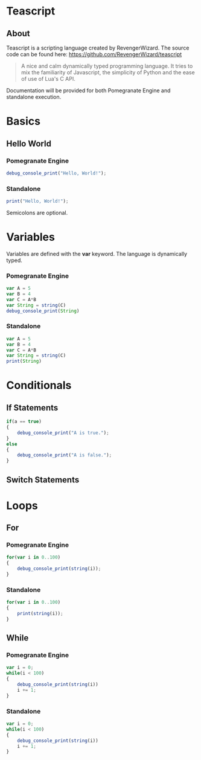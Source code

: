 # Teascript
## About
Teascript is a scripting language created by RevengerWizard. The source code can be found here: https://github.com/RevengerWizard/teascript
> A nice and calm dynamically typed programming language. It tries to mix the familiarity of Javascript, the simplicity of Python and the ease of use of Lua's C API.

Documentation will be provided for both Pomegranate Engine and standalone execution.

# Basics

## Hello World

### Pomegranate Engine
```javascript
debug_console_print("Hello, World!"); 
```
### Standalone
```javascript
print("Hello, World!");
```

Semicolons are optional.

# Variables

Variables are defined with the **var** keyword. The language is dynamically typed.

### Pomegranate Engine

```javascript
var A = 5  
var B = 4  
var C = A*B  
var String = string(C)  
debug_console_print(String) 
```

### Standalone

```javascript
var A = 5  
var B = 4  
var C = A*B  
var String = string(C)  
print(String) 
```

# Conditionals

## If Statements

```javascript
if(a == true)  
{  
    debug_console_print("A is true.");  
}  
else  
{  
    debug_console_print("A is false.");  
}  
```
## Switch Statements

# Loops

## For

### Pomegranate Engine

```javascript 
for(var i in 0..100)  
{  
    debug_console_print(string(i));  
}
```
### Standalone

```javascript
for(var i in 0..100)  
{  
    print(string(i));  
}
```

## While

### Pomegranate Engine

```javascript
var i = 0;  
while(i < 100)  
{  
    debug_console_print(string(i))  
    i += 1;  
}
```

### Standalone

```javascript
var i = 0;  
while(i < 100)  
{  
    debug_console_print(string(i))  
    i += 1;  
}
```